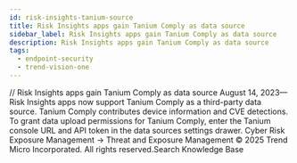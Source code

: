```yaml
---
id: risk-insights-tanium-source
title: Risk Insights apps gain Tanium Comply as data source
sidebar_label: Risk Insights apps gain Tanium Comply as data source
description: Risk Insights apps gain Tanium Comply as data source
tags:
  - endpoint-security
  - trend-vision-one
---
```


/*<![CDATA[*/ $('#title').html($('meta[name=map-description]').attr('content')); /*]]>*/ Risk Insights apps gain Tanium Comply as data source August 14, 2023—Risk Insights apps now support Tanium Comply as a third-party data source. Tanium Comply contributes device information and CVE detections. To grant data upload permissions for Tanium Comply, enter the Tanium console URL and API token in the data sources settings drawer. Cyber Risk Exposure Management → Threat and Exposure Management © 2025 Trend Micro Incorporated. All rights reserved.Search Knowledge Base